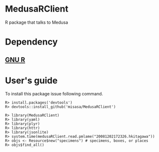 # MedusaRClient

R package that talks to Medusa

# Dependency

## [GNU R](https://www.r-project.org/ "follow instruction")

# User's guide

To install this package issue following command.

    R> install.packages('devtools')
    R> devtools::install_github('misasa/MedusaRClient')

    R> library(MedusaRClient)
    R> library(yaml)
    R> library(plyr)
    R> library(httr)
    R> library(jsonlite)
    R> system.time(medusaRClient.read.pmlame("20081202172326.hkitagawa"))
    R> objs <- Resource$new("specimens") # specimens, boxes, or places
    R> objs$find_all()
